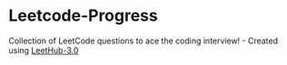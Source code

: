 # Leetcode-Progress
Collection of LeetCode questions to ace the coding interview! - Created using [LeetHub-3.0](https://github.com/raphaelheinz/LeetHub-3.0)
